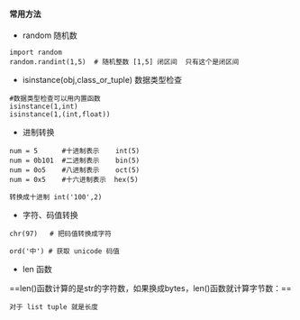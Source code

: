 #### 常用方法

- random 随机数

```
import random
random.randint(1,5)  # 随机整数 [1,5] 闭区间  只有这个是闭区间
```
- isinstance(obj,class_or_tuple) 数据类型检查

```
#数据类型检查可以用内置函数
isinstance(1,int)
isinstance(1,(int,float))
```
- 进制转换
```
num = 5      #十进制表示    int(5)
num = 0b101  #二进制表示    bin(5)
num = 0o5    #八进制表示    oct(5)
num = 0x5    #十六进制表示  hex(5)

转换成十进制 int('100',2)
```

- 字符、码值转换

```
chr(97)   # 把码值转换成字符

ord('中') # 获取 unicode 码值
```
 
- len 函数

==len()函数计算的是str的字符数，如果换成bytes，len()函数就计算字节数：==

```
对于 list tuple 就是长度
```
